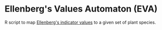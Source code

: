 # Ellenberg's Values Automaton (EVA)

R script to map [Ellenberg's indicator values](https://en.wikipedia.org/wiki/Indicator_value) to a given set of plant species.
